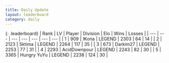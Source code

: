 ```yaml
---
title: Daily Update
layout: leaderboard
category: daily
---
```


{: .leaderboard}
| Rank | LV | Player | Division | Elo | Wins | Losses |
| --- | --- | --- | --- | --- | --- | --- |
| <span data-change="0">1</span> | 909 | <span title="ID: 402846">Жoпа</span> | LEGEND | <span data-change="0">2303</span> | <span data-change="0">64</span> | <span data-change="0">14</span> |
| <span data-change="2">2</span> | 2123 | <span title="ID: 353063">Sktima</span> | LEGEND | <span data-change="37">2264</span> | <span data-change="10">117</span> | <span data-change="1">35</span> |
| <span data-change="-1">3</span> | 673 | <span title="ID: 694036">Darkim27</span> | LEGEND | <span data-change="13">2253</span> | <span data-change="3">77</span> | <span data-change="0">31</span> |
| <span data-change="8">4</span> | 2293 | <span title="ID: 304661">AcidDownpour</span> | LEGEND | <span data-change="60">2243</span> | <span data-change="13">82</span> | <span data-change="2">30</span> |
| <span data-change="-2">5</span> | 3365 | <span title="ID: 164871">Hungry YuYu</span> | LEGEND | <span data-change="0">2238</span> | <span data-change="0">124</span> | <span data-change="0">30</span> |